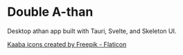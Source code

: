 # Double A-than

Desktop athan app built with Tauri, Svelte, and Skeleton UI.

<a href="https://www.flaticon.com/free-icons/kaaba" title="kaaba icons">Kaaba icons created by Freepik - Flaticon</a>
